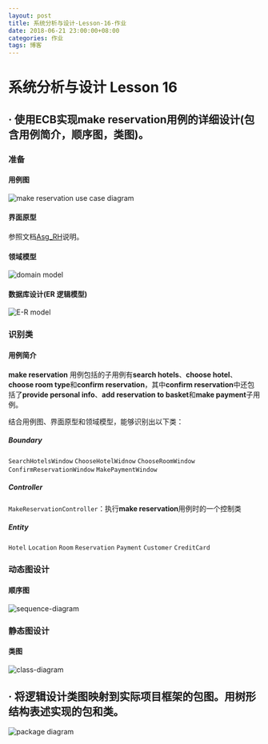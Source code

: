 ```yaml
---
layout: post
title: 系统分析与设计-Lesson-16-作业
date: 2018-06-21 23:00:00+08:00
categories: 作业
tags: 博客
---
```


# 系统分析与设计 Lesson 16

## · 使用ECB实现make reservation用例的详细设计(包含用例简介，顺序图，类图)。

### 准备

#### 用例图

![make reservation use case diagram](/assets/2018-06-21-course-assignment-9-diagram/make-reservation-use-case-diagram.png)

#### 界面原型

参照文档[Asg_RH](/assets/2018-06-21-course-assignment-9-diagram/Asg_RH.pdf)说明。

#### 领域模型

![domain model](/assets/2018-06-21-course-assignment-9-diagram/domain-model.png)

#### 数据库设计(ER 逻辑模型)

![E-R model](/assets/2018-06-21-course-assignment-9-diagram/E-R.PNG)

### 识别类

#### 用例简介

**make reservation** 用例包括的子用例有**search hotels**、**choose hotel**、**choose room type**和**confirm reservation**，其中**confirm reservation**中还包括了**provide personal info**、**add reservation to basket**和**make payment**子用例。

结合用例图、界面原型和领域模型，能够识别出以下类：

##### Boundary

`SearchHotelsWindow`  `ChooseHotelWidnow`  `ChooseRoomWindow` `ConfirmReservationWindow`  `MakePaymentWindow`

##### Controller

`MakeReservationController`：执行**make reservation**用例时的一个控制类

##### Entity

`Hotel`  `Location`  `Room`  `Reservation`  `Payment`  `Customer`  `CreditCard`

### 动态图设计

#### 顺序图

![sequence-diagram](/assets/2018-06-21-course-assignment-9-diagram/sequence-diagram.png)

### 静态图设计

#### 类图

![class-diagram](/assets/2018-06-21-course-assignment-9-diagram/class-diagram.png)

## · 将逻辑设计类图映射到实际项目框架的包图。用树形结构表述实现的包和类。

![package diagram](/assets/2018-06-21-course-assignment-9-diagram/package-diagram.png)
